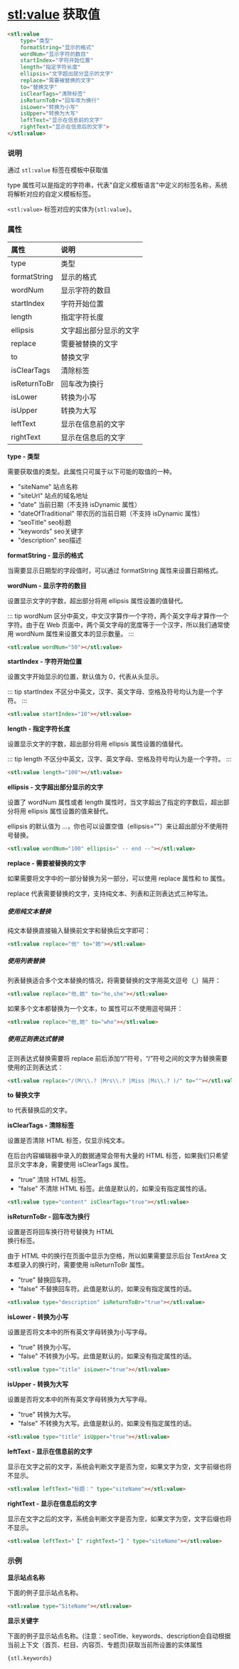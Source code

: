 # <stl:value> 获取值

```html
<stl:value
    type="类型"
    formatString="显示的格式"
    wordNum="显示字符的数目"
    startIndex="字符开始位置"
    length="指定字符长度"
    ellipsis="文字超出部分显示的文字"
    replace="需要被替换的文字"
    to="替换文字"
    isClearTags="清除标签"
    isReturnToBr="回车改为换行"
    isLower="转换为小写"
    isUpper="转换为大写"
    leftText="显示在信息前的文字"
    rightText="显示在信息后的文字">
</stl:value>
```

### 说明

通过 `stl:value` 标签在模板中获取值

type 属性可以是指定的字符串，代表"自定义模板语言"中定义的标签名称，系统将解析对应的自定义模板标签。

`<stl:value>` 标签对应的实体为`{stl:value}`。

### 属性

| 属性 | 说明 |
|:------|:-----|
| type | 类型 |
| formatString | 显示的格式 |
| wordNum | 显示字符的数目 |
| startIndex | 字符开始位置 |
| length | 指定字符长度 |
| ellipsis | 文字超出部分显示的文字 |
| replace | 需要被替换的文字 |
| to | 替换文字 |
| isClearTags | 清除标签 |
| isReturnToBr | 回车改为换行 |
| isLower | 转换为小写 |
| isUpper | 转换为大写 |
| leftText | 显示在信息前的文字 |
| rightText | 显示在信息后的文字 |

**type - 类型**

需要获取值的类型。此属性只可属于以下可能的取值的一种。

* "siteName" 站点名称
* "siteUrl" 站点的域名地址
* "date" 当前日期（不支持 isDynamic 属性）
* "dateOfTraditional" 带农历的当前日期（不支持 isDynamic 属性）
* “seoTitle" seo标题
* "keywords" seo关键字
* "description" seo描述

**formatString - 显示的格式**

当需要显示日期型的字段值时，可以通过 formatString 属性来设置日期格式。

**wordNum - 显示字符的数目**

设置显示文字的字数，超出部分将用 ellipsis 属性设置的值替代。

::: tip
wordNum 区分中英文，中文汉字算作一个字符，两个英文字母才算作一个字符。由于在 Web 页面中，两个英文字母的宽度等于一个汉字，所以我们通常使用 wordNum 属性来设置文本的显示数量。
:::

```html
<stl:value wordNum="50"></stl:value>
```

**startIndex - 字符开始位置**

设置文字开始显示的位置，默认值为 0，代表从头显示。

::: tip
startIndex 不区分中英文，汉字、英文字母、空格及符号均认为是一个字符。
:::

```html
<stl:value startIndex="10"></stl:value>
```

**length - 指定字符长度**

设置显示文字的字数，超出部分将用 ellipsis 属性设置的值替代。

::: tip
length 不区分中英文，汉字、英文字母、空格及符号均认为是一个字符。
:::

```html
<stl:value length="100"></stl:value>
```

**ellipsis - 文字超出部分显示的文字**

设置了 wordNum 属性或者 length 属性时，当文字超出了指定的字数后，超出部分将用 ellipsis 属性设置的值来替代。

ellipsis 的默认值为 ...，你也可以设置空值（ellipsis=""）来让超出部分不使用符号替换。

```html
<stl:value wordNum="100" ellipsis=" -- end --"></stl:value>
```

**replace - 需要被替换的文字**

如果需要将文字中的一部分替换为另一部分，可以使用 replace 属性和 to 属性。

replace 代表需要替换的文字，支持纯文本、列表和正则表达式三种写法。

##### 使用纯文本替换

纯文本替换直接输入替换前文字和替换后文字即可：

```html
<stl:value replace="他" to="她"></stl:value>
```

##### 使用列表替换

列表替换适合多个文本替换的情况，将需要替换的文字用英文逗号（,）隔开：

```html
<stl:value replace="他,她" to="he,she"></stl:value>
```

如果多个文本都替换为一个文本，to 属性可以不使用逗号隔开：

```html
<stl:value replace="他,她" to="who"></stl:value>
```

##### 使用正则表达式替换

正则表达式替换需要将 replace 前后添加“/”符号，“/”符号之间的文字为替换需要使用的正则表达式：

```html
<stl:value replace="/(Mr\\.? |Mrs\\.? |Miss |Ms\\.? )/" to=""></stl:value>
```

**to 替换文字**

to 代表替换后的文字。

**isClearTags - 清除标签**

设置是否清除 HTML 标签，仅显示纯文本。

在后台内容编辑器中录入的数据通常会带有大量的 HTML 标签，如果我们只希望显示文字本身，需要使用 isClearTags 属性。

* "true" 清除 HTML 标签。
* "false" 不清除 HTML 标签。此值是默认的，如果没有指定属性的话。

```html
<stl:value type="content" isClearTags="true"></stl:value>
```

**isReturnToBr - 回车改为换行**

设置是否将回车换行符号替换为 HTML <br>换行标签。

由于 HTML 中的换行在页面中显示为空格，所以如果需要显示后台 TextArea 文本框录入的换行时，需要使用 isReturnToBr 属性。

* "true" 替换回车符。
* "false" 不替换回车符。此值是默认的，如果没有指定属性的话。

```html
<stl:value type="description" isReturnToBr="true"></stl:value>
```

**isLower - 转换为小写**

设置是否将文本中的所有英文字母转换为小写字母。

* "true" 转换为小写。
* "false" 不转换为小写。此值是默认的，如果没有指定属性的话。

```html
<stl:value type="title" isLower="true"></stl:value>
```

**isUpper - 转换为大写**

设置是否将文本中的所有英文字母转换为大写字母。

* "true" 转换为大写。
* "false" 不转换为大写。此值是默认的，如果没有指定属性的话。

```html
<stl:value type="title" isUpper="true"></stl:value>
```

**leftText - 显示在信息前的文字**

显示在文字之前的文字，系统会判断文字是否为空，如果文字为空，文字前缀也将不显示。

```html
<stl:value leftText="标题：" type="siteName"></stl:value>
```

**rightText - 显示在信息后的文字**

显示在文字之后的文字，系统会判断文字是否为空，如果文字为空，文字后缀也将不显示。

```html
<stl:value leftText="【" rightText="】" type="siteName"></stl:value>
```

### 示例

**显示站点名称**

下面的例子显示站点名称。

```html
<stl:value type="SiteName"></stl:value>
```

**显示关键字**

下面的例子显示站点名称。(注意：seoTitle、keywords、description会自动根据当前上下文（首页、栏目、内容页、专题页)获取当前所设置的实体属性

```html
{stl.keywords}
```